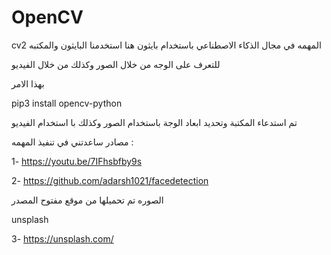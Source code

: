 # OpenCV
 cv2  المهمه في مجال الذكاء الاصطناعي باستخدام بايثون  هنا استخدمنا البايثون والمكتبه 
 
 للتعرف على الوجه من خلال الصور وكذلك من خلال الفيديو 
 
  بهذا الامر  
  
  pip3 install opencv-python

  تم استدعاء المكتبة وتحديد ابعاد الوجة باستخدام الصور وكذلك با استخدام الفيديو 
 
 
  مصادر ساعدتني في تنفيذ المهمه :
  
 1- https://youtu.be/7IFhsbfby9s
  
 2- https://github.com/adarsh1021/facedetection
 
الصوره تم تحميلها من موقع مفتوح المصدر 

unsplash 
 
 3- https://unsplash.com/
